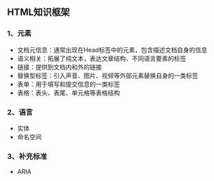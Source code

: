 ## HTML知识框架

### 1、元素
- 文档元信息：通常出现在Head标签中的元素，包含描述文档自身的信息
- 语义相关：拓展了纯文本，表达文章结构、不同语言要素的标签
- 链接：提供到文档内和外的链接
- 替换型标签：引入声音、图片、视频等外部元素替换自身的一类标签
- 表单：用于填写和提交信息的一类标签
- 表格：表头、表尾、单元格等表格结构

### 2、语言
- 实体
- 命名空间

### 3、补充标准
- ARIA

